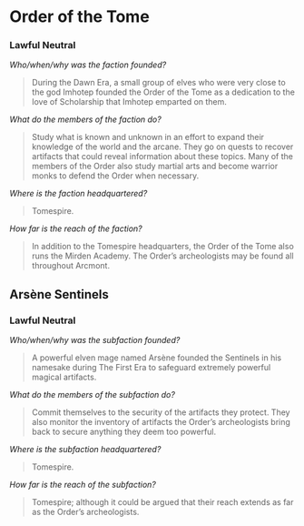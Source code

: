 # Order of the Tome
### Lawful Neutral

_Who/when/why was the faction founded?_

> During the Dawn Era, a small group of elves who were very close to the god Imhotep founded the Order of the Tome as a dedication to the love of Scholarship that Imhotep emparted on them.

_What do the members of the faction do?_

> Study what is known and unknown in an effort to expand their knowledge of the world and the arcane. They go on quests to recover artifacts that could reveal information about these topics. Many of the members of the Order also study martial arts and become warrior monks to defend the Order when necessary.

_Where is the faction headquartered?_

> Tomespire.

_How far is the reach of the faction?_

> In addition to the Tomespire headquarters, the Order of the Tome also runs the Mirden Academy.
> The Order’s archeologists may be found all throughout Arcmont.

## Arsène Sentinels
### Lawful Neutral

_Who/when/why was the subfaction founded?_

> A powerful elven mage named Arsène founded the Sentinels in his namesake during The First Era to safeguard extremely powerful magical artifacts.

_What do the members of the subfaction do?_

> Commit themselves to the security of the artifacts they protect.
> They also monitor the inventory of artifacts the Order’s archeologists bring back to secure anything they deem too powerful.

_Where is the subfaction headquartered?_

> Tomespire.

_How far is the reach of the subfaction?_

> Tomespire; although it could be argued that their reach extends as far as the Order’s archeologists.
